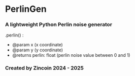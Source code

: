 # PerlinGen

### A lightweight Python Perlin noise generator

.perlin() :

- @param x (x coordinate)
- @param y (y coordinate)
- @returns perlin: float (perlin noise value between 0 and 1)

### Created by Zincoin 2024 - 2025
